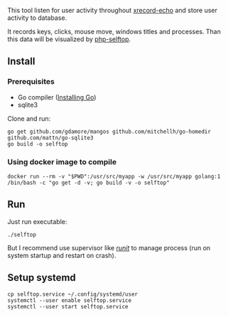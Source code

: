 This tool listen for user activity throughout [xrecord-echo](https://github.com/alxkolm/rust-xrecord-echo) and store user activity to database.

It records keys, clicks, mouse move, windows titles and processes. Than this data will be visualized by [php-selftop](https://github.com/alxkolm/php-selftop).

## Install

### Prerequisites
- Go compiler ([Installing Go](https://golang.org/doc/install))
- sqlite3

Clone and run:

    go get github.com/gdamore/mangos github.com/mitchellh/go-homedir github.com/mattn/go-sqlite3
    go build -o selftop
    
### Using docker image to compile

    docker run --rm -v "$PWD":/usr/src/myapp -w /usr/src/myapp golang:1 /bin/bash -c "go get -d -v; go build -v -o selftop"

## Run

Just run executable:

    ./selftop

But I recommend use supervisor like [*runit*](http://smarden.org/runit/) to manage process (run on system startup and restart on crash).

## Setup systemd

	cp selftop.service ~/.config/systemd/user
	systemctl --user enable selftop.service
	systemctl --user start selftop.service
